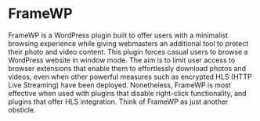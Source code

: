 # FrameWP
FrameWP is a WordPress plugin built to offer users with a minimalist browsing experience while giving webmasters an additional tool to protect their photo and video content. This plugin forces casual users to browse a WordPress website in window mode. The aim is to limit user access to browser extensions that enable them to effortlessly download photos and videos, even when other powerful measures such as encrypted HLS (HTTP Live Streaming) have been deployed. Nonetheless, FrameWP is most effective when used with plugins that disable right-click functionality, and plugins that offer HLS integration. Think of FrameWP as just another obsticle.
